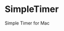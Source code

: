 SimpleTimer
===========

Simple Timer for Mac

[logo]: https://raw.githubusercontent.com/elmoswelt/SimpleTimer/master/Templates/SimpleTimer.png?token=ABA5KkbWx-xtldyAfJZvR28scrOgplBMks5Uakx1wA%3D%3D "Logo Title Text 2"
